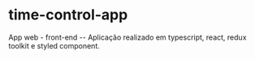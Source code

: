 # time-control-app
App web - front-end -- Aplicação realizado em typescript, react, redux toolkit e styled component. 
